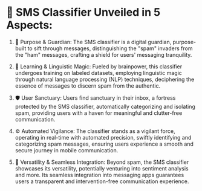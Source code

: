 # 📱 SMS Classifier Unveiled in 5 Aspects:

1.  🎯 Purpose & Guardian: The SMS classifier is a digital guardian, purpose-built to sift through messages, distinguishing the "spam" invaders from the "ham" messages, crafting a shield for users' messaging tranquility.

2.  🧠 Learning & Linguistic Magic: Fueled by brainpower, this classifier undergoes training on labeled datasets, employing linguistic magic through natural language processing (NLP) techniques, deciphering the essence of messages to discern spam from the authentic.

3.  🛡️ User Sanctuary: Users find sanctuary in their inbox, a fortress protected by the SMS classifier, automatically categorizing and isolating spam, providing users with a haven for meaningful and clutter-free communication.

4.  ⚙️ Automated Vigilance: The classifier stands as a vigilant force, operating in real-time with automated precision, swiftly identifying and categorizing spam messages, ensuring users experience a smooth and secure journey in mobile communication.

5.  🔄 Versatility & Seamless Integration: Beyond spam, the SMS classifier showcases its versatility, potentially venturing into sentiment analysis and more. Its seamless integration into messaging apps guarantees users a transparent and intervention-free communication experience.







